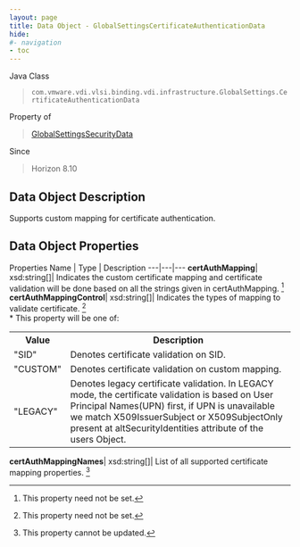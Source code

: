 ```yaml
---
layout: page
title: Data Object - GlobalSettingsCertificateAuthenticationData
hide:
#- navigation
- toc
---
```






Java Class
> `com.vmware.vdi.vlsi.binding.vdi.infrastructure.GlobalSettings.CertificateAuthenticationData`

Property of
> [GlobalSettingsSecurityData](vdi.infrastructure.GlobalSettings.SecurityData.md#field_detail)

Since
> Horizon 8.10


## Data Object Description

Supports custom mapping for certificate authentication.

## Data Object Properties
Properties
Name |  Type |  Description
---|---|---
**certAuthMapping**|  xsd:string[]|  Indicates the custom certificate mapping and certificate validation will be done based on all the strings given in certAuthMapping. [^1]
**certAuthMappingControl**|  xsd:string[]|  Indicates the types of mapping to validate certificate. [^1]<br>* This property will be one of:<br><table><tr><th>Value</th><th>Description</th></tr><tr><td>"SID"</td><td>Denotes certificate validation on SID.</td></tr><tr><td>"CUSTOM"</td><td>Denotes certificate validation on custom mapping.</td></tr><tr><td>"LEGACY"</td><td>Denotes legacy certificate validation. In LEGACY mode, the certificate validation is based on User Principal Names(UPN) first, if UPN is unavailable we match X509IssuerSubject or X509SubjectOnly present at altSecurityIdentities attribute of the users Object.</td></tr></table>
**certAuthMappingNames**|  xsd:string[]|  List of all supported certificate mapping properties. [^2]


 


[^1]: This property need not be set.
[^2]: This property cannot be updated.